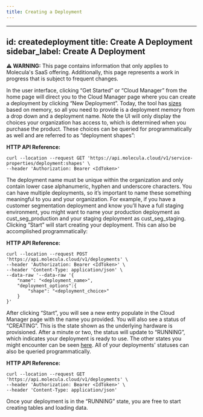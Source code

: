 ```yaml
---
title: Creating a Deployment
---
```


---
id: createdeployment
title: Create A Deployment
sidebar_label: Create A Deployment
---

 **⚠ WARNING:** This page contains information that only applies to Molecula's SaaS offering. Additionally, this page represents a work in progress that is subject to frequent changes. 


In the user interface, clicking “Get Started” or “Cloud Manager” from the home page will direct you to the Cloud Manager page where you can create a deployment by clicking “New Deployment”. Today, the tool has [sizes](/setting-up-featurebase/saas/deployments-overview#sizes) based on memory, so all you need to provide is a deployment memory from a drop down and a deployment name. Note the UI will only display the choices your organization has access to, which is determined when you purchase the product. These choices can be queried for programmatically as well and are referred to as “deployment shapes”:


**HTTP API Reference:**
```shell
curl --location --request GET 'https://api.molecula.cloud/v1/service-properties/deployment:shapes' \
--header 'Authorization: Bearer <IdToken>' 
```

The deployment name must be unique within the organization and only contain lower case alphanumeric, hyphen and underscore characters. You can have multiple deployments, so it’s important to name these something meaningful to you and your organization. For example, if you have a customer segmentation deployment and know you’ll have a full staging environment, you might want to name your production deployment as cust_seg_production and your staging deployment as cust_seg_staging. Clicking “Start” will start creating your deployment. This can also be accomplished programmatically:

**HTTP API Reference:**
```shell
curl --location --request POST 'https://api.molecula.cloud/v1/deployments' \
--header 'Authorization: Bearer <IdToken>' \
--header 'Content-Type: application/json' \
--data-raw '--data-raw '{
    "name": "<deployment_name>",
    "deployment_options":{
        "shape": "<deployment_choice>"
    }
}'
```

After clicking “Start”, you will see a new entry populate in the Cloud Manager page with the name you provided. You will also see a status of “CREATING”. This is the state shown as the underlying hardware is provisioned. After a minute or two, the status will update to “RUNNING”, which indicates your deployment is ready to use. The other states you might encounter can be seen [here](/setting-up-featurebase/saas/deployments-overview#states). All of your deployments' statuses can also be queried programmatically.

**HTTP API Reference:**
```shell
curl --location --request GET 'https://api.molecula.cloud/v1/deployments' \
--header 'Authorization: Bearer <IdToken>' \
--header 'Content-Type: application/json' 
```

Once your deployment is in the “RUNNING” state, you are free to start creating tables and loading data.
